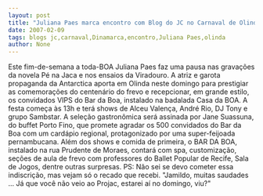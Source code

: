 ```yaml
---
layout: post
title: "Juliana Paes marca encontro com Blog do JC no Carnaval de Olinda"
date: 2007-02-09
tags: blogs jc,carnaval,Dinamarca,encontro,Juliana Paes,olinda
author: None
---
```

Este fim-de-semana a toda-BOA Juliana Paes faz uma pausa nas gravações da novela Pé na Jaca e nos ensaios da Viradouro. 
A atriz e garota propaganda da Antarctica aporta em Olinda neste domingo para prestigiar as comemorações do centenário do frevo e recepcionar, em grande estilo, os convidados VIPS do Bar da Boa, instalado na badalada Casa da BOA. 
A festa começa às 13h e terá shows de Alceu Valença, André Rio, DJ Tony e grupo Sambstar.
A seleção gastronômica será assinada por Jane Suassuna, do buffet Porto Fino, que promete agradar os 500 convidados do Bar da Boa com um cardápio regional, protagonizado por uma super-feijoada pernambucana. 
Além dos shows e comida de primeira, o BAR DA BOA, instalado na rua Prudente de Moraes, contará com spa, customização, seções de aula de frevo com professores do Ballet Popular de Recife, Sala de Jogos, dentre outras surpresas. 
PS: Não sei se&nbsp;devo cometer essa indiscrição, mas vejam só o recado que recebi. \"Jamildo, muitas saudades ... Já que você não veio ao Projac, estarei aí no domingo, viu?\" 
